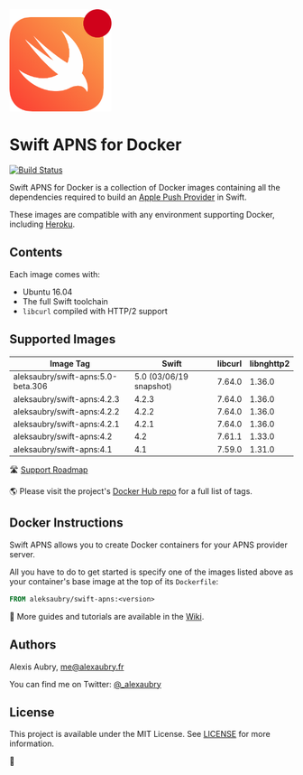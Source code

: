 <img src="https://raw.githubusercontent.com/alexaubry/docker-swift-apns/master/.github/apns-logo.png" width="181" height="181"/>

# Swift APNS for Docker

[![Build Status](https://travis-ci.org/alexaubry/docker-swift-apns.svg?branch=master)](https://travis-ci.org/alexaubry/docker-swift-apns)

Swift APNS for Docker is a collection of Docker images containing all the dependencies required to build an [Apple Push Provider](https://developer.apple.com/library/content/documentation/NetworkingInternet/Conceptual/RemoteNotificationsPG/APNSOverview.html) in Swift.

These images are compatible with any environment supporting Docker, including [Heroku](https://devcenter.heroku.com/articles/container-registry-and-runtime).

## Contents

Each image comes with:

- Ubuntu 16.04
- The full Swift toolchain
- `libcurl` compiled with HTTP/2 support

## Supported Images

| Image Tag                              | Swift  | libcurl  | libnghttp2 |
|----------------------------------|--------|---------|-------------|
| aleksaubry/swift-apns:5.0-beta.306      | 5.0 (03/06/19 snapshot)     | 7.64.0  | 1.36.0      |
| aleksaubry/swift-apns:4.2.3      | 4.2.3     | 7.64.0  | 1.36.0      |
| aleksaubry/swift-apns:4.2.2      | 4.2.2     | 7.64.0  | 1.36.0      |
| aleksaubry/swift-apns:4.2.1      | 4.2.1     | 7.64.0  | 1.36.0      |
| aleksaubry/swift-apns:4.2      | 4.2     | 7.61.1  | 1.33.0      |
| aleksaubry/swift-apns:4.1      | 4.1     | 7.59.0  | 1.31.0      |

&#x1F6E3;  [Support Roadmap](ROADMAP.md)

&#x1F30E;  Please visit the project's [Docker Hub repo](https://hub.docker.com/r/aleksaubry/swift-apns/) for a full list of tags.

## Docker Instructions

Swift APNS allows you to create Docker containers for your APNS provider server.

All you have to do to get started is specify one of the images listed above as your container's base image at the top of its `Dockerfile`:

```dockerfile
FROM aleksaubry/swift-apns:<version>
```

&#x1F4D6;  More guides and tutorials are available in the [Wiki](https://github.com/alexaubry/docker-swift-apns/wiki).

## Authors

Alexis Aubry, me@alexaubry.fr

You can find me on Twitter: [@_alexaubry](https://twitter.com/_alexaubry)

## License

This project is available under the MIT License. See [LICENSE](LICENSE) for more information.

&#x1F433;
